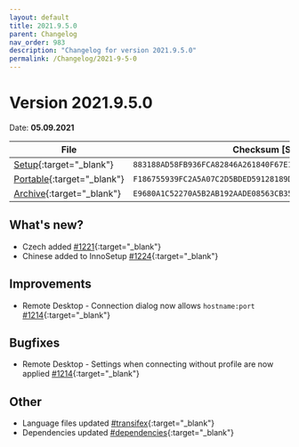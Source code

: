 ```yaml
---
layout: default
title: 2021.9.5.0
parent: Changelog
nav_order: 983
description: "Changelog for version 2021.9.5.0"
permalink: /Changelog/2021-9-5-0
---
```


# Version 2021.9.5.0

Date: **05.09.2021**

| File                                                                                                                                              | Checksum [SHA256]                                                  |
| ------------------------------------------------------------------------------------------------------------------------------------------------- | ------------------------------------------------------------------ |
| [Setup](https://github.com/BornToBeRoot/NETworkManager/releases/download/2021.9.5.0/NETworkManager_2021.9.5.0_Setup.exe){:target="\_blank"}       | `883188AD58FB936FCA82846A261840F67E19734C20093996CBCDA75F4CE41EAA` |
| [Portable](https://github.com/BornToBeRoot/NETworkManager/releases/download/2021.9.5.0/NETworkManager_2021.9.5.0_Portable.zip){:target="\_blank"} | `F186755939FC2A5A07C2D5BDED59128189D16968FD61DF8E17C100E181B3C39D` |
| [Archive](https://github.com/BornToBeRoot/NETworkManager/releases/download/2021.9.5.0/NETworkManager_2021.9.5.0_Archive.zip){:target="\_blank"}   | `E9680A1C52270A5B2AB192AADE08563CB3509CDCD3EF3F9BA2603CE3BB84DF45` |

## What's new?

- Czech added [#1221](https://github.com/BornToBeRoot/NETworkManager/pull/1221){:target="\_blank"}
- Chinese added to InnoSetup [#1224](https://github.com/BornToBeRoot/NETworkManager/pull/1224){:target="\_blank"}

## Improvements

- Remote Desktop - Connection dialog now allows `hostname:port` [#1214](https://github.com/BornToBeRoot/NETworkManager/issues/1214){:target="\_blank"}

## Bugfixes

- Remote Desktop - Settings when connecting without profile are now applied [#1214](https://github.com/BornToBeRoot/NETworkManager/issues/1214){:target="\_blank"}

## Other

- Language files updated [#transifex](https://github.com/BornToBeRoot/NETworkManager/pulls?q=author%3Aapp%2Ftransifex-integration){:target="\_blank"}
- Dependencies updated [#dependencies](https://github.com/BornToBeRoot/NETworkManager/pulls?q=author%3Aapp%2Fdependabot){:target="\_blank"}

